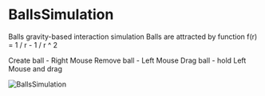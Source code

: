 # BallsSimulation

Balls gravity-based interaction simulation
Balls are attracted by function f(r) = 1 / r - 1 / r ^ 2

Create ball - Right Mouse
Remove ball - Left Mouse
Drag ball - hold Left Mouse and drag

![BallsSimulation](https://i.imgur.com/jTX3ZLX.png)
